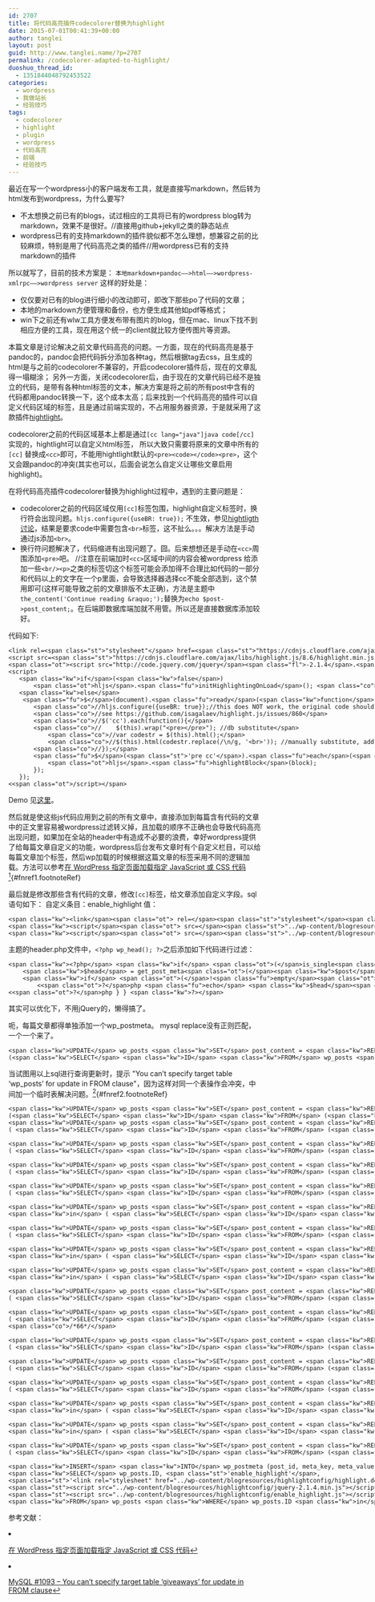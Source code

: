 ```yaml
---
id: 2707
title: 将代码高亮插件codecolorer替换为highlight
date: 2015-07-01T00:41:39+00:00
author: tanglei
layout: post
guid: http://www.tanglei.name/?p=2707
permalink: /codecolorer-adapted-to-highlight/
duoshuo_thread_id:
  - 1351844048792453522
categories:
  - wordpress
  - 我做站长
  - 经验技巧
tags:
  - codecolorer
  - highlight
  - plugin
  - wordpress
  - 代码高亮
  - 前端
  - 经验技巧
---
```

最近在写一个wordpress小的客户端发布工具，就是直接写markdown，然后转为html发布到wordpress，为什么要写?

  * 不太想换之前已有的blogs，试过相应的工具将已有的wordpress blog转为markdown，效果不是很好。//直接用github+jekyll之类的静态站点
  * wordpress已有的支持markdown的插件貌似都不怎么理想，想兼容之前的比较麻烦，特别是用了代码高亮之类的插件//用wordpress已有的支持markdown的插件

所以就写了，目前的技术方案是： `本地markdown+pandoc——>html——>wordpress-xmlrpc——>wordpress server` 这样的好处是：

  * 仅仅要对已有的blog进行细小的改动即可，即改下那些po了代码的文章；
  * 本地的markdown方便管理和备份，也方便生成其他如pdf等格式；
  * win下之前还有wlw工具方便发布带有图片的blog，但在mac、linux下找不到相应方便的工具，现在用这个统一的client就比较方便传图片等资源。

本篇文章是讨论解决之前文章代码高亮的问题。一方面，现在的代码高亮是基于pandoc的，pandoc会把代码拆分添加各种tag，然后根据tag去css，且生成的html是与之前的codecolorer不兼容的，开启codecolorer插件后，现在的文章乱得一塌糊涂； 另外一方面，关闭codecolorer后，由于现在的文章代码已经不是独立的代码，是带有各种html标签的文本，解决方案是将之前的所有post中含有的代码都用pandoc转换一下，这个成本太高；后来找到一个代码高亮的插件可以自定义代码区域的标签，且是通过前端实现的，不占用服务器资源，于是就采用了这款插件[hightlight](https://highlightjs.org/)。

codecolorer之前的代码区域基本上都是通过`[cc lang="java"]java code[/cc]`实现的，hightlight可以自定义html标签， 所以大致只需要将原来的文章中所有的`[cc]` 替换成`<cc>`即可，不能用hightlight默认的`<pre><code></code><pre>`，这个又会跟pandoc的冲突(其实也可以，后面会说怎么自定义让哪些文章启用highlight)。

在将代码高亮插件codecolorer替换为highlight过程中，遇到的主要问题是：

  * codecolorer之前的代码区域仅用`[cc]`标签包围，highlight自定义标签时，换行符会出现问题。`hljs.configure({useBR: true});` 不生效，参见[hightligth讨论](https://github.com/isagalaev/highlight.js/issues/860)，结果是要求code中需要包含`<br>`标签，这不扯么。。。解决方法是手动通过js添加`<br>`。
  * 换行符问题解决了，代码缩进有出现问题了。囧。后来想想还是手动在`<cc>`周围添加`<pre>`吧。 //注意在前端加时`<cc>`区域中间的内容会被wordpress 给添加一些`<br/><p>`之类的标签切这个标签可能会添加得不合理比如代码的一部分和代码以上的文字在一个p里面，会导致选择器选择cc不能全部选到，这个禁用即可(这样可能导致之前的文章排版不太正确)，方法是主题中`the_content('Continue reading &raquo;');`替换为`echo $post->post_content;`。在后端即数据库端加就不用管。所以还是直接数据库添加较好。

代码如下:

<pre class="sourceCode javascript"><code class="sourceCode javascript">&lt;link rel=&lt;span class="st">"stylesheet"&lt;/span> href=&lt;span class="st">"https://cdnjs.cloudflare.com/ajax/libs/highlight.js/8.6/styles/default.min.css"&lt;/span>&gt;
&lt;script src=&lt;span class="st">"https://cdnjs.cloudflare.com/ajax/libs/highlight.js/8.6/highlight.min.js"&lt;/span>&gt;&lt;&lt;span class="ot">/script&gt;&lt;/span>
&lt;span class="ot">&lt;script src="http://code.jquery.com/jquery&lt;/span>&lt;span class="fl">-2.1.4&lt;/span>.&lt;span class="ot">min&lt;/span>.&lt;span class="fu">js&lt;/span>&lt;span class="st">"&gt;&lt;/script&gt;&lt;/span>
&lt;script&gt;
   &lt;span class="kw">if&lt;/span>(&lt;span class="kw">false&lt;/span>)
       &lt;span class="ot">hljs&lt;/span>.&lt;span class="fu">initHighlightingOnLoad&lt;/span>(); &lt;span class="co">//default tag&lt;pre&gt;&lt;code&gt;&lt;/span>
   &lt;span class="kw">else&lt;/span>
    &lt;span class="fu">$&lt;/span>(document).&lt;span class="fu">ready&lt;/span>(&lt;span class="kw">function&lt;/span>() {
       &lt;span class="co">//hljs.configure({useBR: true});//this does NOT work, the original code should contains &lt;br&gt;, &lt;/span>
       &lt;span class="co">//see https://github.com/isagalaev/highlight.js/issues/860&lt;/span>
       &lt;span class="co">//$(&#39;cc&#39;).each(function(){&lt;/span>
       &lt;span class="co">//    $(this).wrap("&lt;pre&gt;&lt;/pre&gt;"); //db substitute&lt;/span>
           &lt;span class="co">//var codestr = $(this).html();&lt;/span>
           &lt;span class="co">//$(this).html(codestr.replace(/\n/g, &#39;&lt;br&gt;&#39;)); //manually substitute, add &lt;pre&gt;, no need&lt;/span>
       &lt;span class="co">//});&lt;/span>
       &lt;span class="fu">$&lt;/span>(&lt;span class="st">&#39;pre cc&#39;&lt;/span>).&lt;span class="fu">each&lt;/span>(&lt;span class="kw">function&lt;/span>(i, block) {
           &lt;span class="ot">hljs&lt;/span>.&lt;span class="fu">highlightBlock&lt;/span>(block);
       });
   });
&lt;&lt;span class="ot">/script&gt;&lt;/span></code></pre>

Demo 见[这里](./codecolorer-adapted-to-highlight/highlighttest.html)。

然后就是使这些js代码应用到之前的所有文章中，直接添加到每篇含有代码的文章中的正文里容易被wordpress过滤转义掉，且加载的顺序不正确也会导致代码高亮出现问题，如果加在全站的header中有造成不必要的浪费，幸好wordpress提供了给每篇文章自定义的功能，wordpress后台发布文章时有个自定义栏目，可以给每篇文章加个标签，然后wp加载的时候根据这篇文章的标签采用不同的逻辑加载。方法可以参考[在 WordPress 指定页面加载指定 JavaScript 或 CSS 代码](http://loo2k.com/blog/wordpress-page-javascript-css-code/)[<sup>1</sup>](#fn1){#fnref1.footnoteRef}

最后就是修改那些含有代码的文章，修改`[cc]`标签，给文章添加自定义字段。sql语句如下： 自定义条目：enable_highlight 值：

<pre class="sourceCode html"><code class="sourceCode html">&lt;span class="kw">&lt;link&lt;/span>&lt;span class="ot"> rel=&lt;/span>&lt;span class="st">"stylesheet"&lt;/span>&lt;span class="ot"> href=&lt;/span>&lt;span class="st">"../wp-content/blogresources/highlightconfig/highlight.default.min.css"&lt;/span>&lt;span class="kw">&gt;&lt;/span>
&lt;span class="kw">&lt;script&lt;/span>&lt;span class="ot"> src=&lt;/span>&lt;span class="st">"../wp-content/blogresources/highlightconfig/jquery-2.1.4.min.js"&lt;/span>&lt;span class="kw">&gt;&lt;/script&gt;&lt;/span>
&lt;span class="kw">&lt;script&lt;/span>&lt;span class="ot"> src=&lt;/span>&lt;span class="st">"../wp-content/blogresources/highlightconfig/enable_highlight.js"&lt;/span>&lt;span class="kw">&gt;&lt;/script&gt;&lt;/span></code></pre>

主题的header.php文件中，`<?php wp_head(); ?>`之后添加如下代码进行过滤：

<pre class="sourceCode php"><code class="sourceCode php">&lt;span class="kw">&lt;?php&lt;/span> &lt;span class="kw">if&lt;/span> &lt;span class="ot">(&lt;/span>is_single&lt;span class="ot">()&lt;/span> || is_page&lt;span class="ot">())&lt;/span> {
    &lt;span class="kw">$head&lt;/span> = get_post_meta&lt;span class="ot">(&lt;/span>&lt;span class="kw">$post&lt;/span>-&gt;&lt;span class="kw">ID&lt;/span>&lt;span class="ot">,&lt;/span> &lt;span class="st">&#39;enable_highlight&#39;&lt;/span>&lt;span class="ot">,&lt;/span> &lt;span class="kw">true&lt;/span>&lt;span class="ot">);&lt;/span> 
    &lt;span class="kw">if&lt;/span> &lt;span class="ot">(&lt;/span>!&lt;span class="fu">empty&lt;/span>&lt;span class="ot">(&lt;/span>&lt;span class="kw">$head&lt;/span>&lt;span class="ot">))&lt;/span> { &lt;span class="kw">?&gt;&lt;/span> 
        &lt;&lt;span class="ot">?&lt;/span>php &lt;span class="fu">echo&lt;/span> &lt;span class="kw">$head&lt;/span>&lt;span class="ot">;&lt;/span> &lt;span class="kw">?&gt;&lt;/span> 
&lt;&lt;span class="ot">?&lt;/span>php } } &lt;span class="kw">?&gt;&lt;/span></code></pre>

其实可以优化下，不用jQuery的，懒得搞了。

呃，每篇文章都得单独添加一个wp_postmeta。 mysql replace没有正则匹配，一个一个来了。

<pre class="sourceCode sql"><code class="sourceCode sql">&lt;span class="kw">UPDATE&lt;/span> wp_posts &lt;span class="kw">SET&lt;/span> post_content = &lt;span class="kw">REPLACE&lt;/span>( post_content, &lt;span class="st">&#39;[/cc]&#39;&lt;/span>, &lt;span class="st">&#39;&lt;/cc&gt;&lt;/pre&gt;&#39;&lt;/span> ) &lt;span class="kw">where&lt;/span> &lt;span class="kw">ID&lt;/span> &lt;span class="kw">in&lt;/span> 
(&lt;span class="kw">SELECT&lt;/span> &lt;span class="kw">ID&lt;/span> &lt;span class="kw">FROM&lt;/span> wp_posts &lt;span class="kw">WHERE&lt;/span> post_content &lt;span class="kw">LIKE&lt;/span> &lt;span class="st">&#39;%[/cc]%&#39;&lt;/span>);</code></pre>

当试图用以上sql进行查询更新时，提示 "You can&#8217;t specify target table &#8216;wp_posts&#8217; for update in FROM clause"，因为这样对同一个表操作会冲突，中间加一个临时表解决问题。[<sup>2</sup>](#fn2){#fnref2.footnoteRef}

<pre class="sourceCode sql"><code class="sourceCode sql">&lt;span class="kw">UPDATE&lt;/span> wp_posts &lt;span class="kw">SET&lt;/span> post_content = &lt;span class="kw">REPLACE&lt;/span>( post_content, &lt;span class="st">&#39;[/cc]&#39;&lt;/span>, &lt;span class="st">&#39;&lt;/cc&gt;&lt;/pre&gt;&#39;&lt;/span> ) &lt;span class="kw">where&lt;/span> &lt;span class="kw">ID&lt;/span> &lt;span class="kw">in&lt;/span> 
(&lt;span class="kw">SELECT&lt;/span> &lt;span class="kw">ID&lt;/span> &lt;span class="kw">FROM&lt;/span> (&lt;span class="kw">SELECT&lt;/span> &lt;span class="kw">ID&lt;/span> &lt;span class="kw">FROM&lt;/span> wp_posts &lt;span class="kw">WHERE&lt;/span> post_content &lt;span class="kw">LIKE&lt;/span> &lt;span class="st">&#39;%[/cc]%&#39;&lt;/span>) &lt;span class="kw">as&lt;/span> tmp);</code></pre>

<pre class="sourceCode sql"><code class="sourceCode sql">&lt;span class="kw">UPDATE&lt;/span> wp_posts &lt;span class="kw">SET&lt;/span> post_content = &lt;span class="kw">REPLACE&lt;/span>( post_content, &lt;span class="st">&#39;[cc lang="python"]&#39;&lt;/span>, &lt;span class="st">&#39;&lt;pre&gt;&lt;cc class="python"&gt;&#39;&lt;/span> ) &lt;span class="kw">where&lt;/span> &lt;span class="kw">ID&lt;/span> &lt;span class="kw">in&lt;/span> 
( &lt;span class="kw">SELECT&lt;/span> &lt;span class="kw">ID&lt;/span> &lt;span class="kw">FROM&lt;/span> (&lt;span class="kw">SELECT&lt;/span> &lt;span class="kw">ID&lt;/span> &lt;span class="kw">FROM&lt;/span> wp_posts &lt;span class="kw">WHERE&lt;/span> post_content &lt;span class="kw">LIKE&lt;/span> &lt;span class="st">&#39;%[cc lang="python"]%&#39;&lt;/span>) &lt;span class="kw">as&lt;/span> tmp);  &lt;span class="co">/*8 rows*/&lt;/span>

&lt;span class="kw">UPDATE&lt;/span> wp_posts &lt;span class="kw">SET&lt;/span> post_content = &lt;span class="kw">REPLACE&lt;/span>( post_content, &lt;span class="st">&#39;[cc lang="php"]&#39;&lt;/span>, &lt;span class="st">&#39;&lt;pre&gt;&lt;cc class="php"&gt;&#39;&lt;/span> ) &lt;span class="kw">where&lt;/span> &lt;span class="kw">ID&lt;/span> &lt;span class="kw">in&lt;/span> 
( &lt;span class="kw">SELECT&lt;/span> &lt;span class="kw">ID&lt;/span> &lt;span class="kw">FROM&lt;/span> (&lt;span class="kw">SELECT&lt;/span> &lt;span class="kw">ID&lt;/span> &lt;span class="kw">FROM&lt;/span> wp_posts &lt;span class="kw">WHERE&lt;/span> post_content &lt;span class="kw">LIKE&lt;/span> &lt;span class="st">&#39;%[cc lang="php"]%&#39;&lt;/span>) &lt;span class="kw">as&lt;/span> tmp); &lt;span class="co">/*8 rows*/&lt;/span>

&lt;span class="kw">UPDATE&lt;/span> wp_posts &lt;span class="kw">SET&lt;/span> post_content = &lt;span class="kw">REPLACE&lt;/span>( post_content, &lt;span class="st">&#39;[cc lang="cpp"]&#39;&lt;/span>, &lt;span class="st">&#39;&lt;pre&gt;&lt;cc class="cpp"&gt;&#39;&lt;/span> ) &lt;span class="kw">where&lt;/span> &lt;span class="kw">ID&lt;/span> &lt;span class="kw">in&lt;/span> 
( &lt;span class="kw">SELECT&lt;/span> &lt;span class="kw">ID&lt;/span> &lt;span class="kw">FROM&lt;/span> (&lt;span class="kw">SELECT&lt;/span> &lt;span class="kw">ID&lt;/span> &lt;span class="kw">FROM&lt;/span> wp_posts &lt;span class="kw">WHERE&lt;/span> post_content &lt;span class="kw">LIKE&lt;/span> &lt;span class="st">&#39;%[cc lang="cpp"]%&#39;&lt;/span>) &lt;span class="kw">as&lt;/span> tmp); &lt;span class="co">/*6*/&lt;/span> 

&lt;span class="kw">UPDATE&lt;/span> wp_posts &lt;span class="kw">SET&lt;/span> post_content = &lt;span class="kw">REPLACE&lt;/span>( post_content, &lt;span class="st">&#39;[cc lang="java"]&#39;&lt;/span>, &lt;span class="st">&#39;&lt;pre&gt;&lt;cc class="java"&gt;&#39;&lt;/span> ) &lt;span class="kw">where&lt;/span> &lt;span class="kw">ID&lt;/span> &lt;span class="kw">in&lt;/span> 
( &lt;span class="kw">SELECT&lt;/span> &lt;span class="kw">ID&lt;/span> &lt;span class="kw">FROM&lt;/span> (&lt;span class="kw">SELECT&lt;/span> &lt;span class="kw">ID&lt;/span> &lt;span class="kw">FROM&lt;/span> wp_posts &lt;span class="kw">WHERE&lt;/span> post_content &lt;span class="kw">LIKE&lt;/span> &lt;span class="st">&#39;%[cc lang="java"]%&#39;&lt;/span>) &lt;span class="kw">as&lt;/span> tmp); &lt;span class="co">/*16*/&lt;/span>

&lt;span class="kw">UPDATE&lt;/span> wp_posts &lt;span class="kw">SET&lt;/span> post_content = &lt;span class="kw">REPLACE&lt;/span>( post_content, &lt;span class="st">&#39;[cc lang="c#"]&#39;&lt;/span>, &lt;span class="st">&#39;&lt;pre&gt;&lt;cc class="csharp"&gt;&#39;&lt;/span> ) &lt;span class="kw">where&lt;/span> &lt;span class="kw">ID&lt;/span> 
&lt;span class="kw">in&lt;/span> ( &lt;span class="kw">SELECT&lt;/span> &lt;span class="kw">ID&lt;/span> &lt;span class="kw">FROM&lt;/span> (&lt;span class="kw">SELECT&lt;/span> &lt;span class="kw">ID&lt;/span> &lt;span class="kw">FROM&lt;/span> wp_posts &lt;span class="kw">WHERE&lt;/span> post_content &lt;span class="kw">LIKE&lt;/span> &lt;span class="st">&#39;%[cc lang="c#"]%&#39;&lt;/span>) &lt;span class="kw">as&lt;/span> tmp); &lt;span class="co">/*4*/&lt;/span>

&lt;span class="kw">UPDATE&lt;/span> wp_posts &lt;span class="kw">SET&lt;/span> post_content = &lt;span class="kw">REPLACE&lt;/span>( post_content, &lt;span class="st">&#39;[cc lang="c++"]&#39;&lt;/span>, &lt;span class="st">&#39;&lt;pre&gt;&lt;cc class="cpp"&gt;&#39;&lt;/span> ) &lt;span class="kw">where&lt;/span> &lt;span class="kw">ID&lt;/span> &lt;span class="kw">in&lt;/span> 
( &lt;span class="kw">SELECT&lt;/span> &lt;span class="kw">ID&lt;/span> &lt;span class="kw">FROM&lt;/span> (&lt;span class="kw">SELECT&lt;/span> &lt;span class="kw">ID&lt;/span> &lt;span class="kw">FROM&lt;/span> wp_posts &lt;span class="kw">WHERE&lt;/span> post_content &lt;span class="kw">LIKE&lt;/span> &lt;span class="st">&#39;%[cc lang="c++"]%&#39;&lt;/span>) &lt;span class="kw">as&lt;/span> tmp); &lt;span class="co">/*6*/&lt;/span>

&lt;span class="kw">UPDATE&lt;/span> wp_posts &lt;span class="kw">SET&lt;/span> post_content = &lt;span class="kw">REPLACE&lt;/span>( post_content, &lt;span class="st">&#39;[cc lang="html"]&#39;&lt;/span>, &lt;span class="st">&#39;&lt;pre&gt;&lt;cc class="html"&gt;&#39;&lt;/span> ) &lt;span class="kw">where&lt;/span> &lt;span class="kw">ID&lt;/span> 
&lt;span class="kw">in&lt;/span> ( &lt;span class="kw">SELECT&lt;/span> &lt;span class="kw">ID&lt;/span> &lt;span class="kw">FROM&lt;/span> (&lt;span class="kw">SELECT&lt;/span> &lt;span class="kw">ID&lt;/span> &lt;span class="kw">FROM&lt;/span> wp_posts &lt;span class="kw">WHERE&lt;/span> post_content &lt;span class="kw">LIKE&lt;/span> &lt;span class="st">&#39;%[cc lang="html"]%&#39;&lt;/span>) &lt;span class="kw">as&lt;/span> tmp); &lt;span class="co">/*1*/&lt;/span>

&lt;span class="kw">UPDATE&lt;/span> wp_posts &lt;span class="kw">SET&lt;/span> post_content = &lt;span class="kw">REPLACE&lt;/span>( post_content, &lt;span class="st">&#39;[cc lang="xml"]&#39;&lt;/span>, &lt;span class="st">&#39;&lt;pre&gt;&lt;cc class="xml"&gt;&#39;&lt;/span> ) &lt;span class="kw">where&lt;/span> &lt;span class="kw">ID&lt;/span> 
&lt;span class="kw">in&lt;/span> ( &lt;span class="kw">SELECT&lt;/span> &lt;span class="kw">ID&lt;/span> &lt;span class="kw">FROM&lt;/span> (&lt;span class="kw">SELECT&lt;/span> &lt;span class="kw">ID&lt;/span> &lt;span class="kw">FROM&lt;/span> wp_posts &lt;span class="kw">WHERE&lt;/span> post_content &lt;span class="kw">LIKE&lt;/span> &lt;span class="st">&#39;%[cc lang="xml"]%&#39;&lt;/span>) &lt;span class="kw">as&lt;/span> tmp); &lt;span class="co">/*5*/&lt;/span>

&lt;span class="kw">UPDATE&lt;/span> wp_posts &lt;span class="kw">SET&lt;/span> post_content = &lt;span class="kw">REPLACE&lt;/span>( post_content, &lt;span class="st">&#39;[cc lang="C"]&#39;&lt;/span>, &lt;span class="st">&#39;&lt;pre&gt;&lt;cc class="C"&gt;&#39;&lt;/span> ) &lt;span class="kw">where&lt;/span> &lt;span class="kw">ID&lt;/span> &lt;span class="kw">in&lt;/span> 
( &lt;span class="kw">SELECT&lt;/span> &lt;span class="kw">ID&lt;/span> &lt;span class="kw">FROM&lt;/span> (&lt;span class="kw">SELECT&lt;/span> &lt;span class="kw">ID&lt;/span> &lt;span class="kw">FROM&lt;/span> wp_posts &lt;span class="kw">WHERE&lt;/span> post_content &lt;span class="kw">LIKE&lt;/span> &lt;span class="st">&#39;%[cc lang="C"]%&#39;&lt;/span>) &lt;span class="kw">as&lt;/span> tmp); &lt;span class="co">/*10*/&lt;/span>

&lt;span class="kw">UPDATE&lt;/span> wp_posts &lt;span class="kw">SET&lt;/span> post_content = &lt;span class="kw">REPLACE&lt;/span>( post_content, &lt;span class="st">&#39;[/cc]&#39;&lt;/span>, &lt;span class="st">&#39;&lt;/cc&gt;&lt;/pre&gt;&#39;&lt;/span> ) &lt;span class="kw">where&lt;/span> &lt;span class="kw">ID&lt;/span> &lt;span class="kw">in&lt;/span> 
( &lt;span class="kw">SELECT&lt;/span> &lt;span class="kw">ID&lt;/span> &lt;span class="kw">FROM&lt;/span> (&lt;span class="kw">SELECT&lt;/span> &lt;span class="kw">ID&lt;/span> &lt;span class="kw">FROM&lt;/span> wp_posts &lt;span class="kw">WHERE&lt;/span> post_content &lt;span class="kw">LIKE&lt;/span> &lt;span class="st">&#39;%[/cc]%&#39;&lt;/span>) &lt;span class="kw">as&lt;/span> tmp); 
&lt;span class="co">/*66*/&lt;/span>

&lt;span class="kw">UPDATE&lt;/span> wp_posts &lt;span class="kw">SET&lt;/span> post_content = &lt;span class="kw">REPLACE&lt;/span>( post_content, &lt;span class="st">&#39;&lt;code&#39;&lt;/span>, &lt;span class="st">&#39;&lt;pre&gt;&lt;cc&#39;&lt;/span> ) &lt;span class="kw">where&lt;/span> &lt;span class="kw">ID&lt;/span> &lt;span class="kw">in&lt;/span> 
( &lt;span class="kw">SELECT&lt;/span> &lt;span class="kw">ID&lt;/span> &lt;span class="kw">FROM&lt;/span> (&lt;span class="kw">SELECT&lt;/span> &lt;span class="kw">ID&lt;/span> &lt;span class="kw">FROM&lt;/span> wp_posts &lt;span class="kw">WHERE&lt;/span> post_content &lt;span class="kw">LIKE&lt;/span> &lt;span class="st">&#39;%&lt;code%&#39;&lt;/span>) &lt;span class="kw">as&lt;/span> tmp); &lt;span class="co">/*11*/&lt;/span>

&lt;span class="kw">UPDATE&lt;/span> wp_posts &lt;span class="kw">SET&lt;/span> post_content = &lt;span class="kw">REPLACE&lt;/span>( post_content, &lt;span class="st">&#39;&lt;/code&gt;&#39;&lt;/span>, &lt;span class="st">&#39;&lt;/cc&gt;&lt;/pre&gt;&#39;&lt;/span> ) &lt;span class="kw">where&lt;/span> &lt;span class="kw">ID&lt;/span> &lt;span class="kw">in&lt;/span> 
( &lt;span class="kw">SELECT&lt;/span> &lt;span class="kw">ID&lt;/span> &lt;span class="kw">FROM&lt;/span> (&lt;span class="kw">SELECT&lt;/span> &lt;span class="kw">ID&lt;/span> &lt;span class="kw">FROM&lt;/span> wp_posts &lt;span class="kw">WHERE&lt;/span> post_content &lt;span class="kw">LIKE&lt;/span> &lt;span class="st">&#39;%&lt;/code&gt;%&#39;&lt;/span>) &lt;span class="kw">as&lt;/span> tmp); &lt;span class="co">/*11*/&lt;/span>

&lt;span class="kw">UPDATE&lt;/span> wp_posts &lt;span class="kw">SET&lt;/span> post_content = &lt;span class="kw">REPLACE&lt;/span>( post_content, &lt;span class="st">&#39;[cc lang="sql"]&#39;&lt;/span>, &lt;span class="st">&#39;&lt;pre&gt;&lt;cc class="sql"&gt;&#39;&lt;/span> ) &lt;span class="kw">where&lt;/span> &lt;span class="kw">ID&lt;/span> &lt;span class="kw">in&lt;/span> 
( &lt;span class="kw">SELECT&lt;/span> &lt;span class="kw">ID&lt;/span> &lt;span class="kw">FROM&lt;/span> (&lt;span class="kw">SELECT&lt;/span> &lt;span class="kw">ID&lt;/span> &lt;span class="kw">FROM&lt;/span> wp_posts &lt;span class="kw">WHERE&lt;/span> post_content &lt;span class="kw">LIKE&lt;/span> &lt;span class="st">&#39;%[cc lang="sql"]%&#39;&lt;/span>) &lt;span class="kw">as&lt;/span> tmp); &lt;span class="co">/*5*/&lt;/span>

&lt;span class="kw">UPDATE&lt;/span> wp_posts &lt;span class="kw">SET&lt;/span> post_content = &lt;span class="kw">REPLACE&lt;/span>( post_content, &lt;span class="st">&#39;[cc lang="c"]&#39;&lt;/span>, &lt;span class="st">&#39;&lt;pre&gt;&lt;cc class="c"&gt;&#39;&lt;/span> ) &lt;span class="kw">where&lt;/span> &lt;span class="kw">ID&lt;/span> 
&lt;span class="kw">in&lt;/span> ( &lt;span class="kw">SELECT&lt;/span> &lt;span class="kw">ID&lt;/span> &lt;span class="kw">FROM&lt;/span> (&lt;span class="kw">SELECT&lt;/span> &lt;span class="kw">ID&lt;/span> &lt;span class="kw">FROM&lt;/span> wp_posts &lt;span class="kw">WHERE&lt;/span> post_content &lt;span class="kw">LIKE&lt;/span> &lt;span class="st">&#39;%[cc lang="c"]%&#39;&lt;/span>) &lt;span class="kw">as&lt;/span> tmp); &lt;span class="co">/*4*/&lt;/span>

&lt;span class="kw">UPDATE&lt;/span> wp_posts &lt;span class="kw">SET&lt;/span> post_content = &lt;span class="kw">REPLACE&lt;/span>( post_content, &lt;span class="st">&#39;[cc lang="javascript"]&#39;&lt;/span>, &lt;span class="st">&#39;&lt;pre&gt;&lt;cc class="javascript"&gt;&#39;&lt;/span> ) &lt;span class="kw">where&lt;/span> &lt;span class="kw">ID&lt;/span> 
&lt;span class="kw">in&lt;/span> ( &lt;span class="kw">SELECT&lt;/span> &lt;span class="kw">ID&lt;/span> &lt;span class="kw">FROM&lt;/span> (&lt;span class="kw">SELECT&lt;/span> &lt;span class="kw">ID&lt;/span> &lt;span class="kw">FROM&lt;/span> wp_posts &lt;span class="kw">WHERE&lt;/span> post_content &lt;span class="kw">LIKE&lt;/span> &lt;span class="st">&#39;%[cc lang="javascript"]%&#39;&lt;/span>) &lt;span class="kw">as&lt;/span> tmp); &lt;span class="co">/*2*/&lt;/span>
 
&lt;span class="kw">UPDATE&lt;/span> wp_posts &lt;span class="kw">SET&lt;/span> post_content = &lt;span class="kw">REPLACE&lt;/span>( post_content, &lt;span class="ot">"[cc lang=&#39;python&#39;]"&lt;/span>, &lt;span class="st">&#39;&lt;pre&gt;&lt;cc class="python"&gt;&#39;&lt;/span> ) &lt;span class="kw">where&lt;/span> &lt;span class="kw">ID&lt;/span> &lt;span class="kw">in&lt;/span> 
( &lt;span class="kw">SELECT&lt;/span> &lt;span class="kw">ID&lt;/span> &lt;span class="kw">FROM&lt;/span> (&lt;span class="kw">SELECT&lt;/span> &lt;span class="kw">ID&lt;/span> &lt;span class="kw">FROM&lt;/span> wp_posts &lt;span class="kw">WHERE&lt;/span> post_content &lt;span class="kw">LIKE&lt;/span> &lt;span class="ot">"%[cc lang=&#39;python&#39;]%"&lt;/span>) &lt;span class="kw">as&lt;/span> tmp); &lt;span class="co">/*2*/&lt;/span>
 
&lt;span class="kw">INSERT&lt;/span> &lt;span class="kw">INTO&lt;/span> wp_postmeta (post_id, meta_key, meta_value) 
&lt;span class="kw">SELECT&lt;/span> wp_posts.ID, &lt;span class="st">&#39;enable_highlight&#39;&lt;/span>, 
&lt;span class="st">&#39;&lt;link rel="stylesheet" href="../wp-content/blogresources/highlightconfig/highlight.default.min.css"&gt;&lt;/span>
&lt;span class="st">&lt;script src="../wp-content/blogresources/highlightconfig/jquery-2.1.4.min.js"&gt;&lt;/script&gt;&lt;/span>
&lt;span class="st">&lt;script src="../wp-content/blogresources/highlightconfig/enable_highlight.js"&gt;&lt;/script&gt;&#39;&lt;/span> 
&lt;span class="kw">FROM&lt;/span> wp_posts &lt;span class="kw">WHERE&lt;/span> wp_posts.ID &lt;span class="kw">in&lt;/span> (&lt;span class="kw">SELECT&lt;/span> &lt;span class="kw">ID&lt;/span> &lt;span class="kw">FROM&lt;/span> wp_posts &lt;span class="kw">WHERE&lt;/span> wp_posts.post_content &lt;span class="kw">LIKE&lt;/span> &lt;span class="st">&#39;%&lt;/cc&gt;&lt;/pre&gt;%&#39;&lt;/span>);</code></pre>

参考文献：

<li id="fn1">
  <p>
    <a href="http://loo2k.com/blog/wordpress-page-javascript-css-code/">在 WordPress 指定页面加载指定 JavaScript 或 CSS 代码</a><a href="#fnref1">↩</a>
  </p>
</li>

<li id="fn2">
  <p>
    <a href="http://stackoverflow.com/questions/8333376/mysql-1093-you-cant-specify-target-table-giveaways-for-update-in-from-clau">MySQL #1093 &#8211; You can&#8217;t specify target table &#8216;giveaways&#8217; for update in FROM clause</a><a href="#fnref2">↩</a>
  </p></fn></footnotes>